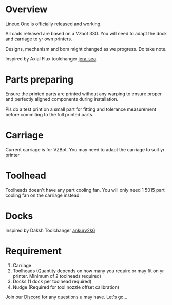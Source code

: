 # Overview
Lineux One is officially released and working.

All cads released are based on a Vzbot 330. You will need to adapt the dock and carriage to yr own printers.

Designs, mechanism and bom might changed as we progress. Do take note.

Inspired by Axial Flux toolchanger [jera-sea](https://github.com/jera-sea/MagSwitch-Toolchanger).


# Parts preparing
Ensure the printed parts are printed without any warping to ensure proper and perfectly aligned components during installation.

Pls do a test print on a small part for fitting and tolerance measurement before commiting to the full printed parts.


# Carriage
Current carriage is for VZBot. You may need to adapt the carriage to suit yr printer


# Toolhead
Toolheads doesn't have any part cooling fan. You will only need 1 5015 part cooling fan on the carriage instead.


# Docks
Inspired by Daksh Toolchanger [ankurv2k6](https://github.com/ankurv2k6/daksh-toolchanger-v2)


# Requirement
1. Carriage
2. Toolheads (Quantity depends on how many you require or may fit on yr printer. Minimum of 2 toolheads required)
3. Docks (1 dock per toolhead required)
4. Nudge (Required for tool nozzle offset calibration)

Join our [Discord](https://discord.gg/Xwqbjj4VjH) for any questions u may have. Let's go...
